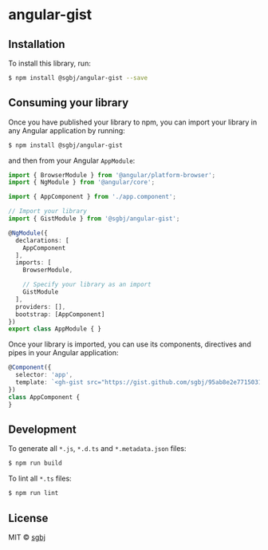 # angular-gist

## Installation

To install this library, run:

```bash
$ npm install @sgbj/angular-gist --save
```

## Consuming your library

Once you have published your library to npm, you can import your library in any Angular application by running:

```bash
$ npm install @sgbj/angular-gist
```

and then from your Angular `AppModule`:

```typescript
import { BrowserModule } from '@angular/platform-browser';
import { NgModule } from '@angular/core';

import { AppComponent } from './app.component';

// Import your library
import { GistModule } from '@sgbj/angular-gist';

@NgModule({
  declarations: [
    AppComponent
  ],
  imports: [
    BrowserModule,

    // Specify your library as an import
    GistModule
  ],
  providers: [],
  bootstrap: [AppComponent]
})
export class AppModule { }
```

Once your library is imported, you can use its components, directives and pipes in your Angular application:

```ts
@Component({
  selector: 'app',
  template: `<gh-gist src="https://gist.github.com/sgbj/95ab8e2e77150318e7bd25b8d00a3248.js"></gh-gist>`
})
class AppComponent {
}
```

## Development

To generate all `*.js`, `*.d.ts` and `*.metadata.json` files:

```bash
$ npm run build
```

To lint all `*.ts` files:

```bash
$ npm run lint
```

## License

MIT © [sgbj](mailto:scott@batary.io)
